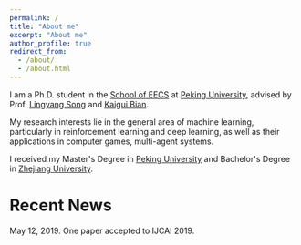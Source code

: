 ```yaml
---
permalink: /
title: "About me"
excerpt: "About me"
author_profile: true
redirect_from: 
  - /about/
  - /about.html
---
```


I am a Ph.D. student in the [School of EECS](http://eecs.pku.edu.cn/) at [Peking University](https://www.pku.edu.cn/), advised by Prof. [Lingyang Song](http://net.pku.edu.cn/songly/) and [Kaigui Bian](http://net.pku.edu.cn/~bkg/).

My research interests lie in the general area of machine learning, particularly in reinforcement learning and deep learning, as well as their applications in computer games, multi-agent systems.

I received my Master's Degree in [Peking University](https://www.pku.edu.cn/) and Bachelor's Degree in [Zhejiang University](http://www.zju.edu.cn/).

Recent News
======
May 12, 2019. One paper accepted to IJCAI 2019.
